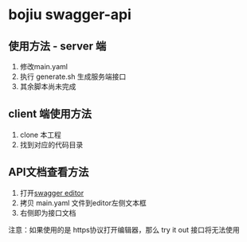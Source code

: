 # bojiu swagger-api 

## 使用方法 - server 端
1. 修改main.yaml
2. 执行 generate.sh 生成服务端接口
3. 其余脚本尚未完成

## client 端使用方法

1. clone 本工程
2. 找到对应的代码目录



## API文档查看方法

1. 打开[swagger editor](http://editor.swagger.io/)
2. 拷贝 main.yaml 文件到editor左侧文本框
3. 右侧即为接口文档

注意：如果使用的是 https协议打开编辑器，那么 try it out 接口将无法使用
